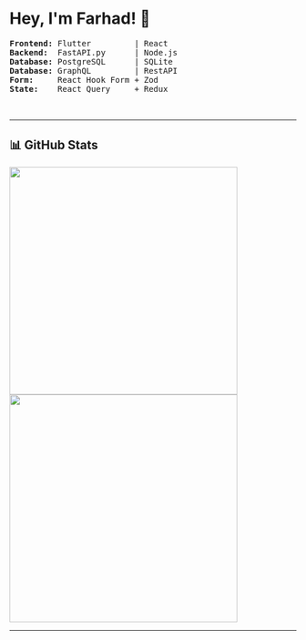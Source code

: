 # Hey, I'm Farhad! 👋

<pre>
<strong>Frontend:</strong> Flutter         | React
<strong>Backend:</strong>  FastAPI.py      | Node.js
<strong>Database:</strong> PostgreSQL      | SQLite
<strong>Database:</strong> GraphQL         | RestAPI
<strong>Form:</strong>     React Hook Form + Zod
<strong>State:</strong>    React Query     + Redux
  

</pre>

---

## 📊 GitHub Stats  
<div align="left">
  <div><img width="400em" src="https://github-readme-stats.vercel.app/api?username=farhad-fbm&show_icons=true&theme=radical" /></div>
  <div><img width="400em" src="https://github-readme-streak-stats.herokuapp.com/?user=farhad-fbm&theme=dark" /></div>
</div>

---
